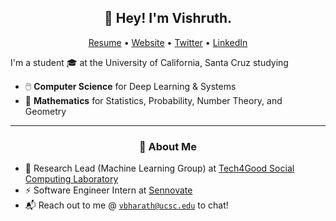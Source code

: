 <h2 align="center">👋 Hey! I'm Vishruth.</h2>
<p align="center">
  <a href="#">Resume</a> •
  <a href="https://vishruthb.github.io/">Website</a> •
  <a href="https://twitter.com/vishruthbx">Twitter</a> •
  <a href="https://www.linkedin.com/in/vishb/">LinkedIn</a>
</p>


I'm a student 🎓 at the University of California, Santa Cruz studying
- 🖱️ **Computer Science** for Deep Learning & Systems
- 🧮 **Mathematics** for Statistics, Probability, Number Theory, and Geometry

-------
<h3 align="center">🍎 About Me</h3>

- 🔬 Research Lead (Machine Learning Group) at [Tech4Good Social Computing Laboratory](https://tech4good.soe.ucsc.edu/#)
- ⚡ Software Engineer Intern at [Sennovate](https://sennovate.com/)
- 📬 Reach out to me @ [`vbharath@ucsc.edu`](mailto:vbharath@ucsc.edu) to chat!
